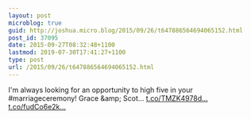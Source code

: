 ```yaml
---
layout: post
microblog: true
guid: http://joshua.micro.blog/2015/09/26/t647886564694065152.html
post_id: 37095
date: 2015-09-27T08:32:48+1100
lastmod: 2019-07-30T17:41:27+1100
type: post
url: /2015/09/26/t647886564694065152.html
---
```

I'm always looking for an opportunity to high five in your #marriageceremony!
Grace &amp;amp; Scot… [t.co/TMZK4978d...](http://t.co/TMZK4978dI) [t.co/fudCo6e2k...](http://t.co/fudCo6e2kU)
